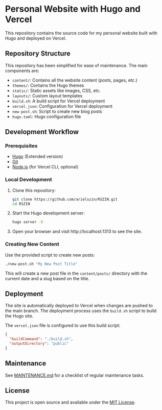 # Personal Website with Hugo and Vercel

This repository contains the source code for my personal website built with Hugo and deployed on Vercel.

## Repository Structure

This repository has been simplified for ease of maintenance. The main components are:

- `content/`: Contains all the website content (posts, pages, etc.)
- `themes/`: Contains the Hugo themes
- `static/`: Static assets like images, CSS, etc.
- `layouts/`: Custom layout templates
- `build.sh`: A build script for Vercel deployment
- `vercel.json`: Configuration for Vercel deployment
- `new-post.sh`: Script to create new blog posts
- `hugo.toml`: Hugo configuration file

## Development Workflow

### Prerequisites

- [Hugo](https://gohugo.io/installation/) (Extended version)
- [Git](https://git-scm.com/downloads)
- [Node.js](https://nodejs.org/) (for Vercel CLI, optional)

### Local Development

1. Clone this repository:
   ```bash
   git clone https://github.com/arielszin/RSZIN.git
   cd RSZIN
   ```

2. Start the Hugo development server:
   ```bash
   hugo server -D
   ```

3. Open your browser and visit http://localhost:1313 to see the site.

### Creating New Content

Use the provided script to create new posts:

```bash
./new-post.sh "My New Post Title"
```

This will create a new post file in the `content/posts/` directory with the current date and a slug based on the title.

## Deployment

The site is automatically deployed to Vercel when changes are pushed to the main branch. The deployment process uses the `build.sh` script to build the Hugo site.

The `vercel.json` file is configured to use this build script:

```json
{
  "buildCommand": "./build.sh",
  "outputDirectory": "public"
}
```

## Maintenance

See [MAINTENANCE.md](MAINTENANCE.md) for a checklist of regular maintenance tasks.

## License

This project is open source and available under the [MIT License](LICENSE). 